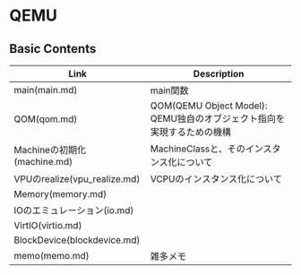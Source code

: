 # QEMU


## Basic Contents
| Link | Description |
| --- | --- |
| main(main.md)                | main関数 |
| QOM(qom.md)                  | QOM(QEMU Object Model): QEMU独自のオブジェクト指向を実現するための機構 |
| Machineの初期化(machine.md)  | MachineClassと、そのインスタンス化について |
| VPUのrealize(vpu_realize.md) | VCPUのインスタンス化について |
| Memory(memory.md)            |  |
| IOのエミュレーション(io.md)  |  |
| VirtIO(virtio.md)            |  |
| BlockDevice(blockdevice.md)  |  |
| memo(memo.md)                | 雑多メモ |
